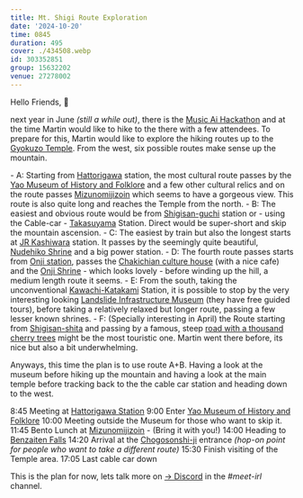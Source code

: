 ```yaml
---
title: Mt. Shigi Route Exploration
date: '2024-10-20'
time: 0845
duration: 495
cover: ./434508.webp
id: 303352851
group: 15632202
venue: 27278002
---
```


Hello Friends, 👋

next year in June *(still a while out)*, there is the [Music Ai Hackathon](https://music-ai-hackathon.com/) and at the time Martin would like to hike to the there with a few attendees. To prepare for this, Martin would like to explore the hiking routes up to the [Gyokuzo Temple](https://gyokuzo.com/en/). From the west, six possible routes make sense up the mountain.

\- A: Starting from [Hattorigawa](https://maps.app.goo.gl/71sHYgrL3MTVQCKX6) station, the most cultural route passes by the [Yao Museum of History and Folklore](https://maps.app.goo.gl/mYRWnhor33PAxZSBA) and a few other cultural relics and on the route passes [Mizunomijizoin](https://maps.app.goo.gl/BypmGSzGSpjvfuC37) which seems to have a gorgeous view. This route is also quite long and reaches the Temple from the north.
\- B: The easiest and obvious route would be from [Shigisan-guchi](https://maps.app.goo.gl/xFzt5H2BrYjYHRfXA) station or - using the Cable-car - [Takasuyama](https://maps.app.goo.gl/toUJ9NoXZAPmLskH9) Station. Direct would be super-short and skip the mountain ascension.
\- C: The easiest by train but also the longest starts at [JR Kashiwara](https://maps.app.goo.gl/CNTTJMaonGZJw3eo7) station. It passes by the seemingly quite beautiful, [Nudehiko Shrine](https://maps.app.goo.gl/W1EZsLh9JxP6ZHjS6) and a big power station.
\- D: The fourth route passes starts from [Onji station](https://maps.app.goo.gl/JEANPH7CfgG9wsCM8), passes the [Chakichian culture house](https://maps.app.goo.gl/WB51FmDmfzubUav57) (with a nice cafe) and the [Onji Shrine](https://maps.app.goo.gl/GgaCP95Anzd6Wu268) \- which looks lovely \- before winding up the hill\, a medium length route it seems\.
\- E: From the south\, taking the unconventional [Kawachi-Katakami](https://maps.app.goo.gl/2F4S2vgkeDEVxSKE7) Station, it is possible to stop by the very interesting looking [Landslide Infrastructure Museum](https://maps.app.goo.gl/g56XyvHchntpP9Pq7) (they have free guided tours), before taking a relatively relaxed but longer route, passing a few lesser known shrines.
\- F: \(Specially interesting in April\) the Route starting from [Shigisan-shita](https://maps.app.goo.gl/ivadXAnKycQkDURq8) and passing by a famous, steep [road with a thousand cherry trees](https://maps.app.goo.gl/Bmo6Ch84z72N6McVA) might be the most touristic one. Martin went there before, its nice but also a bit underwhelming.

Anyways, this time the plan is to use route A+B. Having a look at the museum before hiking up the mountain and having a look at the main temple before tracking back to the the cable car station and heading down to the west.

8:45 Meeting at [Hattorigawa Station](https://maps.app.goo.gl/N5A5MTgfniAE3P8H8)
9:00 Enter [Yao Museum of History and Folklore](https://maps.app.goo.gl/EBwgSMkFHps1wXSG7)
10:00 Meeting outside the Museum for those who want to skip it.
11:45 Bento Lunch at [Mizunomijizoin](https://maps.app.goo.gl/BUDcxBfv92MRsXvf7) \- \(Bring it with you\!\)
14:00 Heading to [Benzaiten Falls](https://maps.app.goo.gl/3quqykyUM6YhvQxr5)
14:20 Arrival at the [Chogosonshi-ji](https://maps.app.goo.gl/NEghQK9EyTotDEA17) entrance *(hop-on point for people who want to take a different route)*
15:30 Finish visiting of the Temple area.
17:05 Last cable car down

This is the plan for now, lets talk more on [→ Discord](https://owddm.com/discord) in the *#meet-irl* channel.
